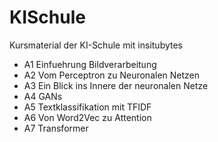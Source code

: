 # KISchule

Kursmaterial der KI-Schule mit insitubytes
* A1 Einfuehrung Bildverarbeitung
* A2 Vom Perceptron zu Neuronalen Netzen
* A3 Ein Blick ins Innere der neuronalen Netze
* A4 GANs
* A5 Textklassifikation mit TFIDF
* A6 Von Word2Vec zu Attention
* A7 Transformer
